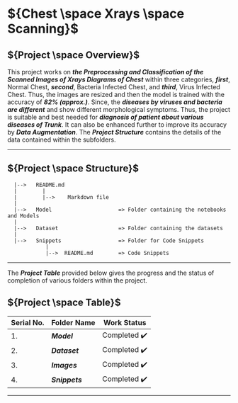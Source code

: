 # ${Chest \space Xrays \space Scanning}$

## ${Project \space Overview}$

This project works on **_the Preprocessing and Classification of the Scanned Images of Xrays Diagrams of Chest_** within three categories, **_first_**, Normal Chest, **_second_**, Bacteria Infected Chest, and **_third_**, Virus Infected Chest. Thus, the images are resized and then the model is trained with the accuracy of **_82% (approx.)_**. Since, the **_diseases by viruses and bacteria are different_** and show different morphological symptoms. Thus, the project is suitable and best needed for **_diagnosis of patient about various diseases of Trunk_**. It can also be enhanced further to improve its accuracy by **_Data Augmentation_**. The **_Project Structure_** contains the details of the data contained within the subfolders.

---

## ${Project \space Structure}$

      |-->   README.md
      |        |
      |        |-->    Markdown file
      |
      |-->   Model                     => Folder containing the notebooks and Models
      |
      |-->   Dataset                   => Folder containing the datasets
      |
      |-->   Snippets                  => Folder for Code Snippets
                |
                |-->  README.md        => Code Snippets

---

The <b><i>Project Table</i></b> provided below gives the progress and the status of completion of various folders within the project.

## ${Project \space Table}$

| Serial No. | Folder Name    | Work Status                  |
| ---------- | -------------- | ---------------------------- |
| 1.         | <b><i>Model    | Completed :heavy_check_mark: |
| 2.         | <b><i>Dataset  | Completed :heavy_check_mark: |
| 3.         | <b><i>Images   | Completed :heavy_check_mark: |
| 4.         | <b><i>Snippets | Completed :heavy_check_mark: |

---
